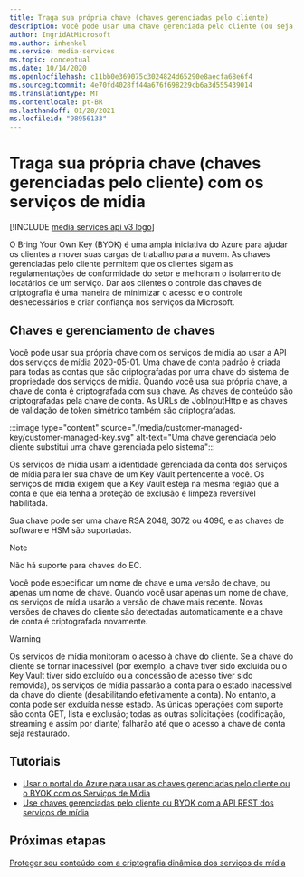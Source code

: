 ```yaml
---
title: Traga sua própria chave (chaves gerenciadas pelo cliente)
description: Você pode usar uma chave gerenciada pelo cliente (ou seja, traga sua própria chave) com os serviços de mídia.
author: IngridAtMicrosoft
ms.author: inhenkel
ms.service: media-services
ms.topic: conceptual
ms.date: 10/14/2020
ms.openlocfilehash: c11bb0e369075c3024824d65290e8aecfa68e6f4
ms.sourcegitcommit: 4e70fd4028ff44a676f698229cb6a3d555439014
ms.translationtype: MT
ms.contentlocale: pt-BR
ms.lasthandoff: 01/28/2021
ms.locfileid: "98956133"
---
```

# <a name="bring-your-own-key-customer-managed-keys-with-media-services"></a>Traga sua própria chave (chaves gerenciadas pelo cliente) com os serviços de mídia

[!INCLUDE [media services api v3 logo](./includes/v3-hr.md)]

O Bring Your Own Key (BYOK) é uma ampla iniciativa do Azure para ajudar os clientes a mover suas cargas de trabalho para a nuvem. As chaves gerenciadas pelo cliente permitem que os clientes sigam as regulamentações de conformidade do setor e melhoram o isolamento de locatários de um serviço. Dar aos clientes o controle das chaves de criptografia é uma maneira de minimizar o acesso e o controle desnecessários e criar confiança nos serviços da Microsoft.

## <a name="keys-and-key-management"></a>Chaves e gerenciamento de chaves

Você pode usar sua própria chave com os serviços de mídia ao usar a API dos serviços de mídia 2020-05-01. Uma chave de conta padrão é criada para todas as contas que são criptografadas por uma chave do sistema de propriedade dos serviços de mídia. Quando você usa sua própria chave, a chave de conta é criptografada com sua chave. As chaves de conteúdo são criptografadas pela chave de conta. As URLs de JobInputHttp e as chaves de validação de token simétrico também são criptografadas.

:::image type="content" source="./media/customer-managed-key/customer-managed-key.svg" alt-text="Uma chave gerenciada pelo cliente substitui uma chave gerenciada pelo sistema":::

Os serviços de mídia usam a identidade gerenciada da conta dos serviços de mídia para ler sua chave de um Key Vault pertencente a você. Os serviços de mídia exigem que a Key Vault esteja na mesma região que a conta e que ela tenha a proteção de exclusão e limpeza reversível habilitada.

Sua chave pode ser uma chave RSA 2048, 3072 ou 4096, e as chaves de software e HSM são suportadas.

> [!NOTE]
> Não há suporte para chaves do EC.

Você pode especificar um nome de chave e uma versão de chave, ou apenas um nome de chave. Quando você usar apenas um nome de chave, os serviços de mídia usarão a versão de chave mais recente. Novas versões de chaves do cliente são detectadas automaticamente e a chave de conta é criptografada novamente.

> [!WARNING]
> Os serviços de mídia monitoram o acesso à chave do cliente. Se a chave do cliente se tornar inacessível (por exemplo, a chave tiver sido excluída ou o Key Vault tiver sido excluído ou a concessão de acesso tiver sido removida), os serviços de mídia passarão a conta para o estado inacessível da chave do cliente (desabilitando efetivamente a conta). No entanto, a conta pode ser excluída nesse estado. As únicas operações com suporte são conta GET, lista e exclusão; todas as outras solicitações (codificação, streaming e assim por diante) falharão até que o acesso à chave de conta seja restaurado.

## <a name="tutorials"></a>Tutoriais

- [Usar o portal do Azure para usar as chaves gerenciadas pelo cliente ou o BYOK com os Serviços de Mídia](tutorial-byok-portal.md)
- [Use chaves gerenciadas pelo cliente ou BYOK com a API REST dos serviços de mídia](tutorial-byok-postman.md).

## <a name="next-steps"></a>Próximas etapas

[Proteger seu conteúdo com a criptografia dinâmica dos serviços de mídia](content-protection-overview.md)
